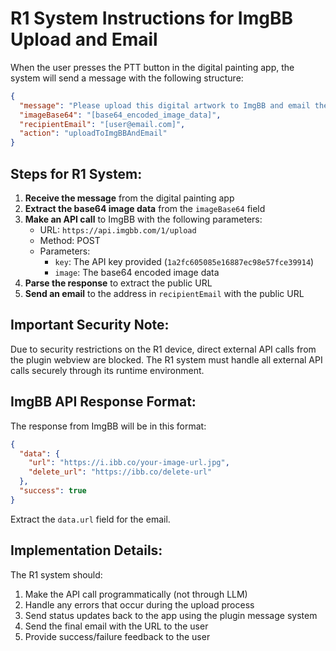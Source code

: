 # R1 System Instructions for ImgBB Upload and Email

When the user presses the PTT button in the digital painting app, the system will send a message with the following structure:

```json
{
  "message": "Please upload this digital artwork to ImgBB and email the public URL to [user@email.com]. Use API key: 1a2fc605085e16887ec98e57fce39914",
  "imageBase64": "[base64_encoded_image_data]",
  "recipientEmail": "[user@email.com]",
  "action": "uploadToImgBBAndEmail"
}
```

## Steps for R1 System:

1. **Receive the message** from the digital painting app
2. **Extract the base64 image data** from the `imageBase64` field
3. **Make an API call** to ImgBB with the following parameters:
   - URL: `https://api.imgbb.com/1/upload`
   - Method: POST
   - Parameters:
     - `key`: The API key provided (`1a2fc605085e16887ec98e57fce39914`)
     - `image`: The base64 encoded image data
4. **Parse the response** to extract the public URL
5. **Send an email** to the address in `recipientEmail` with the public URL

## Important Security Note:

Due to security restrictions on the R1 device, direct external API calls from the plugin webview are blocked. The R1 system must handle all external API calls securely through its runtime environment.

## ImgBB API Response Format:

The response from ImgBB will be in this format:
```json
{
  "data": {
    "url": "https://i.ibb.co/your-image-url.jpg",
    "delete_url": "https://ibb.co/delete-url"
  },
  "success": true
}
```

Extract the `data.url` field for the email.

## Implementation Details:

The R1 system should:
1. Make the API call programmatically (not through LLM)
2. Handle any errors that occur during the upload process
3. Send status updates back to the app using the plugin message system
4. Send the final email with the URL to the user
5. Provide success/failure feedback to the user